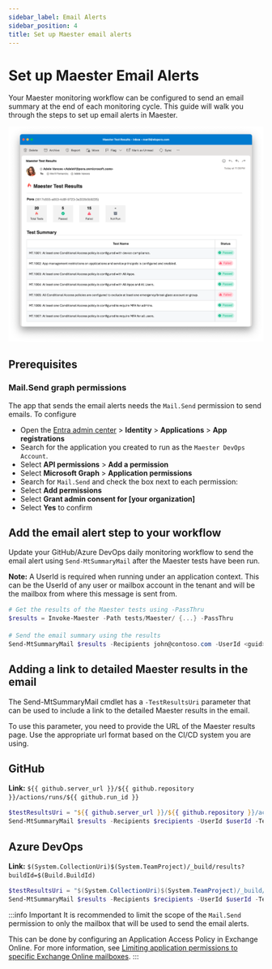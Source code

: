 ```yaml
---
sidebar_label: Email Alerts
sidebar_position: 4
title: Set up Maester email alerts
---
```


# Set up Maester Email Alerts

Your Maester monitoring workflow can be configured to send an email summary at the end of each monitoring cycle. This guide will walk you through the steps to set up email alerts in Maester.

![Email Alerts](assets/email-alert-test-results.png)

## Prerequisites

### Mail.Send graph permissions

The app that sends the email alerts needs the `Mail.Send` permission to send emails. To configure

- Open the [Entra admin center](https://entra.microsoft.com) > **Identity** > **Applications** > **App registrations**
- Search for the application you created to run as the `Maester DevOps Account`.
- Select **API permissions** > **Add a permission**
- Select **Microsoft Graph** > **Application permissions**
- Search for `Mail.Send` and check the box next to each permission:
- Select **Add permissions**
- Select **Grant admin consent for [your organization]**
- Select **Yes** to confirm


## Add the email alert step to your workflow

Update your GitHub/Azure DevOps daily monitoring workflow to send the email alert using `Send-MtSummaryMail` after the Maester tests have been run.

**Note:** A UserId is required when running under an application context. This can be the UserId of any user or mailbox account in the tenant and will be the mailbox from where this message is sent from.

```powershell
# Get the results of the Maester tests using -PassThru
$results = Invoke-Maester -Path tests/Maester/ {...} -PassThru

# Send the email summary using the results
Send-MtSummaryMail $results -Recipients john@contoso.com -UserId <guid>
```

## Adding a link to detailed Maester results in the email

The Send-MtSummaryMail cmdlet has a `-TestResultsUri` parameter that can be used to include a link to the detailed Maester results in the email.

To use this parameter, you need to provide the URL of the Maester results page. Use the appropriate url format based on the CI/CD system you are using.

## GitHub

**Link:** `${{ github.server_url }}/${{ github.repository }}/actions/runs/${{ github.run_id }}`

```powershell
$testResultsUri = "${{ github.server_url }}/${{ github.repository }}/actions/runs/${{ github.run_id }}"
Send-MtSummaryMail $results -Recipients $recipients -UserId $userId -TestResultsUri $testResultsUri
```

## Azure DevOps
**Link:** `$(System.CollectionUri)$(System.TeamProject)/_build/results?buildId=$(Build.BuildId)`

```powershell
$testResultsUri = "$(System.CollectionUri)$(System.TeamProject)/_build/results?buildId=$(Build.BuildId)"
Send-MtSummaryMail $results -Recipients $recipients -UserId $userId -TestResultsUri $testResultsUri
```

:::info Important
It is recommended to limit the scope of the `Mail.Send` permission to only the mailbox that will be used to send the email alerts.

This can be done by configuring an Application Access Policy in Exchange Online. For more information, see [Limiting application permissions to specific Exchange Online mailboxes](https://learn.microsoft.com/graph/auth-limit-mailbox-access).
:::
